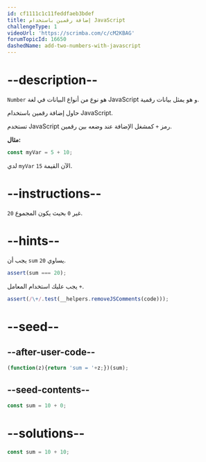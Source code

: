 ```yaml
---
id: cf1111c1c11feddfaeb3bdef
title: إضافة رقمين باستخدام JavaScript
challengeType: 1
videoUrl: 'https://scrimba.com/c/cM2KBAG'
forumTopicId: 16650
dashedName: add-two-numbers-with-javascript
---
```


# --description--

`Number` هو نوع من أنواع البيانات في لغة JavaScript و هو يمثل بيانات رقمية.

حاول إضافة رقمين باستخدام JavaScript.

تستخدم JavaScript رمز `+` كمشغل الإضافة عند وضعه بين رقمين.

**مثال:**

```js
const myVar = 5 + 10;
```

لدي `myVar` الآن القيمة `15`.

# --instructions--

غير `0` بحيث يكون المجموع `20`.

# --hints--

يجب أن `sum` يساوي `20`.

```js
assert(sum === 20);
```

يجب عليك استخدام المعامل `+`.

```js
assert(/\+/.test(__helpers.removeJSComments(code)));
```

# --seed--

## --after-user-code--

```js
(function(z){return 'sum = '+z;})(sum);
```

## --seed-contents--

```js
const sum = 10 + 0;
```

# --solutions--

```js
const sum = 10 + 10;
```
